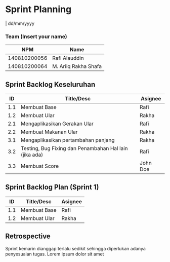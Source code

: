 # Sprint Planning 
| dd/mm/yyyy

### Team (Insert your name)
| NPM           | Name                 |
| ------------- |----------------------|
| 140810200056  | Rafi Alauddin        |
| 140810200064  | M. Ariiq Rakha Shafa |


## Sprint Backlog Keseluruhan 
| ID  | Title/Desc | Asignee | 
| --- | ---------- | ------- | 
| 1.1 | Membuat Base | Rafi | 
| 1.2 | Membuat Ular | Rakha |
| 2.1 | Mengaplikasikan Gerakan Ular | Rafi |
| 2.2 | Membuat Makanan Ular | Rakha |
| 3.1 | Mengaplikasikan pertambahan panjang | Rakha |
| 3.2 | Testing, Bug Fixing dan Penambahan Hal lain (jika ada) | Rafi |
| 3.3 | Membuat Score | John Doe |

## Sprint Backlog Plan (Sprint 1)
| ID  | Title/Desc | Asignee | 
| --- | ---------- | ------- | 
| 1.1 | Membuat Base | Rafi | 
| 1.2 | Membuat Ular | Rakha |

## Retrospective 

Sprint kemarin dianggap terlalu sedikit sehingga diperlukan adanya penyesuaian tugas. Lorem ipsum dolor sit amet
